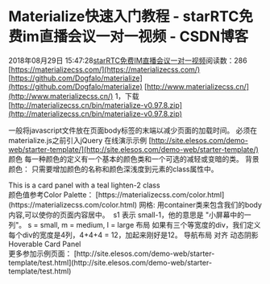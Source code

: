 # Materialize快速入门教程 - starRTC免费im直播会议一对一视频 - CSDN博客
2018年08月29日 15:47:28[starRTC免费IM直播会议一对一视频](https://me.csdn.net/elesos)阅读数：286
[https://materializecss.com/](https://materializecss.com/)
[https://github.com/Dogfalo/materialize](https://github.com/Dogfalo/materialize)
[http://www.materializecss.cn/](http://www.materializecss.cn/)
1，下载
[http://materializecss.cn/bin/materialize-v0.97.8.zip](http://materializecss.cn/bin/materialize-v0.97.8.zip)
<!-- Compiled and minified CSS --> <link rel="stylesheet" href="https://cdnjs.cloudflare.com/ajax/libs/materialize/0.97.8/css/materialize.min.css"> <!-- Compiled and minified JavaScript --> <script src="https://cdnjs.cloudflare.com/ajax/libs/materialize/0.97.8/js/materialize.min.js"></script>
一般将javascript文件放在页面body标签的末端以减少页面的加载时间。
必须在materialize.js之前引入jQuery
在线演示示例
[http://site.elesos.com/demo-web/starter-template/](http://site.elesos.com/demo-web/starter-template/)
颜色
每一种颜色的定义有一个基本的颜色类和一个可选的减轻或变暗的类。
背景颜色：
只需要增加颜色的名称和颜色深浅度到元素的class属性中。
<div class="card-panel teal lighten-2">This is a card panel with a teal lighten-2 class</div>
颜色值参考Color Palette：
[https://materializecss.com/color.html](https://materializecss.com/color.html)
网格:
用container类来包含我们的body内容,可以使你的页面内容居中。
 s1 表示 small-1，他的意思是 "小屏幕中的一列"。
s = small, m = medium, l = large
布局
如果有三个等宽度的div，我们定义每个div的宽度是4列，4+4+4 = 12，加起来刚好是12。
导航布局
对齐
动态阴影 <div class="card-panel hoverable"> Hoverable Card Panel</div>
更多参加示例页面：
[http://site.elesos.com/demo-web/starter-template/test.html](http://site.elesos.com/demo-web/starter-template/test.html)
